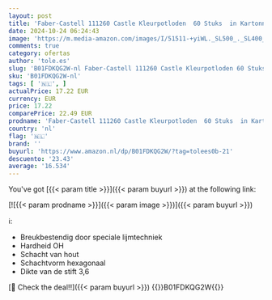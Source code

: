 ```yaml
---
layout: post
title: 'Faber-Castell 111260 Castle Kleurpotloden  60 Stuks  in Kartonnen Etui'
date: 2024-10-24 06:24:43
image: 'https://m.media-amazon.com/images/I/51511-+yiWL._SL500_._SL400_.jpg'
comments: true
category: ofertas
author: 'tole.es'
slug: 'B01FDKQG2W-nl Faber-Castell 111260 Castle Kleurpotloden 60 Stuks in...'
sku: 'B01FDKQG2W-nl'
tags: [ '🇳🇱', ]
actualPrice: 17.22 EUR
currency: EUR
price: 17.22
comparePrice: 22.49 EUR
prodname: 'Faber-Castell 111260 Castle Kleurpotloden  60 Stuks  in Kartonnen Etui'
country: 'nl'
flag: '🇳🇱'
brand: ''
buyurl: 'https://www.amazon.nl/dp/B01FDKQG2W/?tag=tolees0b-21'
descuento: '23.43'
average: '16.534'
---
```


You've got [{{< param title >}}]({{< param buyurl >}}) at the following link:

[![{{< param prodname >}}]({{< param image >}})]({{< param buyurl >}})

ℹ️:

- Breukbestendig door speciale lijmtechniek
- Hardheid OH
- Schacht van hout
- Schachtvorm hexagonaal
- Dikte van de stift 3,6

[🛒 Check the deal!!]({{< param buyurl >}})
{{<world>}}B01FDKQG2W{{</world>}}
